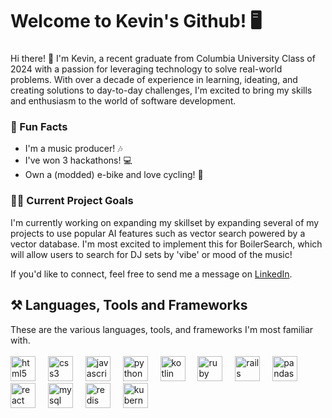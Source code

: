 <h1 align="left">Welcome to Kevin's Github! 🖥️</h1>

###

Hi there! 👋 I'm Kevin, a recent graduate from Columbia University Class of 2024 with a passion for leveraging technology to solve real-world problems. With over a decade of experience in learning, ideating, and creating solutions to day-to-day challenges, I'm excited to bring my skills and enthusiasm to the world of software development.


### 🚀 Fun Facts

- I'm a music producer! 🎶
- I've won 3 hackathons! 💻
- Own a (modded) e-bike and love cycling! 🚴

### 👨‍💻 Current Project Goals
I'm currently working on expanding my skillset by expanding several of my projects to use popular AI features such as vector search powered by a vector database. I'm most excited to implement this for BoilerSearch, which will allow users to search for DJ sets by 'vibe' or mood of the music!

If you'd like to connect, feel free to send me a message on [LinkedIn](https://www.linkedin.com/in/kevinxmedina/).


<h2 align="left">⚒️ Languages, Tools and Frameworks</h2>
<div>These are the various languages, tools, and frameworks I'm most familiar with. </div>
<br>
<div align="left">
  <img src="https://cdn.jsdelivr.net/gh/devicons/devicon/icons/html5/html5-original.svg" height="40" alt="html5 logo"  />
  <img width="12" />
  <img src="https://cdn.jsdelivr.net/gh/devicons/devicon/icons/css3/css3-original.svg" height="40" alt="css3 logo"  />
  <img width="12" />
  <img src="https://cdn.jsdelivr.net/gh/devicons/devicon/icons/javascript/javascript-original.svg" height="40" alt="javascript logo"  />
  <img width="12" />
  <img src="https://cdn.jsdelivr.net/gh/devicons/devicon/icons/python/python-original.svg" height="40" alt="python logo"  />
  <img width="12" />
  <img src="https://cdn.jsdelivr.net/gh/devicons/devicon/icons/kotlin/kotlin-original.svg" height="40" alt="kotlin logo"  />
  <img width="12" />
  <img src="https://cdn.jsdelivr.net/gh/devicons/devicon/icons/ruby/ruby-original.svg" height="40" alt="ruby logo"  />
  <img width="12" />
  <img src="https://cdn.jsdelivr.net/gh/devicons/devicon/icons/rails/rails-plain-wordmark.svg" height="40" alt="rails logo"  />
  <img width="12" />
  <img src="https://cdn.jsdelivr.net/gh/devicons/devicon/icons/pandas/pandas-original.svg" height="40" alt="pandas logo"  />
  <img width="12" />
  <img src="https://cdn.jsdelivr.net/gh/devicons/devicon/icons/react/react-original.svg" height="40" alt="react logo"  />
  <img width="12" />
  <img src="https://cdn.jsdelivr.net/gh/devicons/devicon/icons/mysql/mysql-original-wordmark.svg" height="40" alt="mysql logo"  />
  <img width="12" />
  <img src="https://cdn.jsdelivr.net/gh/devicons/devicon/icons/redis/redis-original.svg" height="40" alt="redis logo"  />
  <img width="12" />
  <img src="https://cdn.jsdelivr.net/gh/devicons/devicon/icons/kubernetes/kubernetes-plain.svg" height="40" alt="kubernetes logo"  />
</div>

